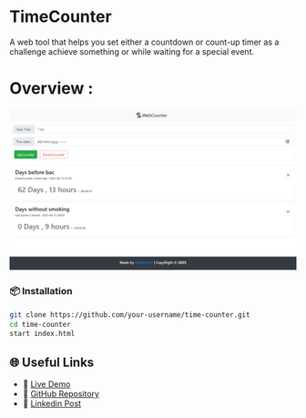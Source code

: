 # TimeCounter

A web tool that helps you set either a countdown or count-up timer as a challenge
achieve something or while waiting for a special event.

# Overview :
![Overview](overview.png)


### 📦 Installation

```bash
git clone https://github.com/your-username/time-counter.git
cd time-counter
start index.html
```

## 🌐 Useful Links

- 🔗 [Live Demo](https://time-counter-ita.netlify.app/)
- 📁 [GitHub Repository](https://github.com/ita27rmp100/time-counter)
- 📁 [Linkedin Post](https://www.linkedin.com/in/tayeb-abderahim-ismail/)